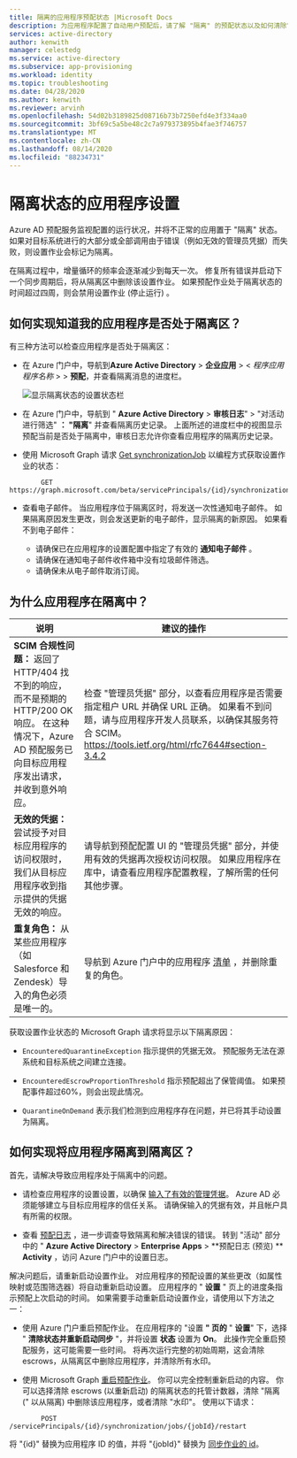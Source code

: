 ```yaml
---
title: 隔离的应用程序预配状态 |Microsoft Docs
description: 为应用程序配置了自动用户预配后，请了解 "隔离" 的预配状态以及如何清除它。
services: active-directory
author: kenwith
manager: celestedg
ms.service: active-directory
ms.subservice: app-provisioning
ms.workload: identity
ms.topic: troubleshooting
ms.date: 04/28/2020
ms.author: kenwith
ms.reviewer: arvinh
ms.openlocfilehash: 54d02b3189825d08716b73b7250efd4e3f334aa0
ms.sourcegitcommit: 3bf69c5a5be48c2c7a979373895b4fae3f746757
ms.translationtype: MT
ms.contentlocale: zh-CN
ms.lasthandoff: 08/14/2020
ms.locfileid: "88234731"
---
```

# <a name="application-provisioning-in-quarantine-status"></a>隔离状态的应用程序设置

Azure AD 预配服务监视配置的运行状况，并将不正常的应用置于 "隔离" 状态。 如果对目标系统进行的大部分或全部调用由于错误（例如无效的管理员凭据）而失败，则设置作业会标记为隔离。

在隔离过程中，增量循环的频率会逐渐减少到每天一次。 修复所有错误并启动下一个同步周期后，将从隔离区中删除该设置作业。 如果预配作业处于隔离状态的时间超过四周，则会禁用设置作业 (停止运行) 。

## <a name="how-do-i-know-if-my-application-is-in-quarantine"></a>如何实现知道我的应用程序是否处于隔离区？

有三种方法可以检查应用程序是否处于隔离区：
  
- 在 Azure 门户中，导航到**Azure Active Directory**  >  **企业应用**  >  &lt; *程序应用程序名称* &gt;  >  **预配**，并查看隔离消息的进度栏。   

  ![显示隔离状态的设置状态栏](./media/application-provisioning-quarantine-status/progress-bar-quarantined.png)

- 在 Azure 门户中，导航到 " **Azure Active Directory**  >  **审核日志**" > "对活动进行筛选" **： "隔离**" 并查看隔离历史记录。 上面所述的进度栏中的视图显示预配当前是否处于隔离中，审核日志允许你查看应用程序的隔离历史记录。 

- 使用 Microsoft Graph 请求 [Get synchronizationJob](/graph/api/synchronization-synchronizationjob-get?tabs=http&view=graph-rest-beta) 以编程方式获取设置作业的状态：

```microsoft-graph
        GET https://graph.microsoft.com/beta/servicePrincipals/{id}/synchronization/jobs/{jobId}/
```

- 查看电子邮件。 当应用程序位于隔离区时，将发送一次性通知电子邮件。 如果隔离原因发生更改，则会发送更新的电子邮件，显示隔离的新原因。 如果看不到电子邮件：

  - 请确保已在应用程序的设置配置中指定了有效的 **通知电子邮件** 。
  - 请确保在通知电子邮件收件箱中没有垃圾邮件筛选。
  - 请确保未从电子邮件取消订阅。

## <a name="why-is-my-application-in-quarantine"></a>为什么应用程序在隔离中？

|说明|建议的操作|
|---|---|
|**SCIM 合规性问题：** 返回了 HTTP/404 找不到的响应，而不是预期的 HTTP/200 OK 响应。 在这种情况下，Azure AD 预配服务已向目标应用程序发出请求，并收到意外响应。|检查 "管理员凭据" 部分，以查看应用程序是否需要指定租户 URL 并确保 URL 正确。 如果看不到问题，请与应用程序开发人员联系，以确保其服务符合 SCIM。 https://tools.ietf.org/html/rfc7644#section-3.4.2 |
|**无效的凭据：** 尝试授予对目标应用程序的访问权限时，我们从目标应用程序收到指示提供的凭据无效的响应。|请导航到预配配置 UI 的 "管理员凭据" 部分，并使用有效的凭据再次授权访问权限。 如果应用程序在库中，请查看应用程序配置教程，了解所需的任何其他步骤。|
|**重复角色：** 从某些应用程序（如 Salesforce 和 Zendesk）导入的角色必须是唯一的。 |导航到 Azure 门户中的应用程序 [清单](../develop/reference-app-manifest.md) ，并删除重复的角色。|

 获取设置作业状态的 Microsoft Graph 请求将显示以下隔离原因：

- `EncounteredQuarantineException` 指示提供的凭据无效。 预配服务无法在源系统和目标系统之间建立连接。

- `EncounteredEscrowProportionThreshold` 指示预配超出了保管阈值。 如果预配事件超过60%，则会出现此情况。

- `QuarantineOnDemand` 表示我们检测到应用程序存在问题，并已将其手动设置为隔离。

## <a name="how-do-i-get-my-application-out-of-quarantine"></a>如何实现将应用程序隔离到隔离区？

首先，请解决导致应用程序处于隔离中的问题。

- 请检查应用程序的设置设置，以确保 [输入了有效的管理凭据](../app-provisioning/configure-automatic-user-provisioning-portal.md#configuring-automatic-user-account-provisioning)。 Azure AD 必须能够建立与目标应用程序的信任关系。 请确保输入的凭据有效，并且帐户具有所需的权限。

- 查看 [预配日志](../reports-monitoring/concept-provisioning-logs.md) ，进一步调查导致隔离和解决错误的错误。 转到 "活动" 部分中的 " **Azure Active Directory** &gt; **Enterprise Apps** &gt; **预配日志 (预览) ** **Activity** ，访问 Azure 门户中的设置日志。

解决问题后，请重新启动设置作业。 对应用程序的预配设置的某些更改（如属性映射或范围筛选器）将自动重新启动设置。 应用程序的 " **设置** " 页上的进度条指示预配上次启动的时间。 如果需要手动重新启动设置作业，请使用以下方法之一：  

- 使用 Azure 门户重启预配作业。 在应用程序的 "设置 **" 页的** " **设置**" 下，选择 " **清除状态并重新启动同步** "，并将设置 **状态** 设置为 **On**。 此操作完全重启预配服务，这可能需要一些时间。 将再次运行完整的初始周期，这会清除 escrows，从隔离区中删除应用程序，并清除所有水印。

- 使用 Microsoft Graph [重启预配作业](/graph/api/synchronization-synchronizationjob-restart?tabs=http&view=graph-rest-beta)。 你可以完全控制重新启动的内容。 你可以选择清除 escrows (以重新启动) 的隔离状态的托管计数器，清除 "隔离 (" 以从隔离) 中删除该应用程序，或者清除 "水印"。 使用以下请求：
 
```microsoft-graph
        POST /servicePrincipals/{id}/synchronization/jobs/{jobId}/restart
```

将 "{id}" 替换为应用程序 ID 的值，并将 "{jobId}" 替换为 [同步作业的 id](/graph/api/resources/synchronization-configure-with-directory-extension-attributes?tabs=http&view=graph-rest-beta#list-synchronization-jobs-in-the-context-of-the-service-principal)。